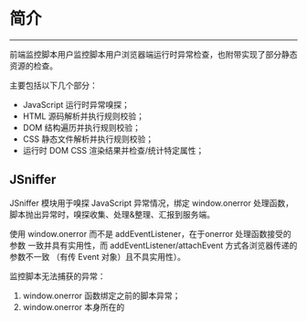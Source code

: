 
# 简介

----

前端监控脚本用户监控脚本用户浏览器端运行时异常检查，也附带实现了部分静态资源的检查。

主要包括以下几个部分：

* JavaScript 运行时异常嗅探；
* HTML 源码解析并执行规则校验；
* DOM 结构遍历并执行规则校验；
* CSS 静态文件解析并执行规则校验；
* 运行时 DOM CSS 渲染结果并检查/统计特定属性；

## JSniffer

JSniffer 模块用于嗅探 JavaScript 异常情况，绑定 window.onerror 处理函数，
脚本抛出异常时，嗅探收集、处理&整理、汇报到服务端。

使用 window.onerror 而不是 addEventListener，在于onerror 处理函数接受的参数
一致并具有实用性，而 addEventListener/attachEvent 方式各浏览器传递的参数不一致
（有传 Event 对象）且不具实用性）。

监控脚本无法捕获的异常：

1. window.onerror 函数绑定之前的脚本异常；
1. window.onerror 本身所在的 <script> 块有异常，导致绑定失败。

策略是：

1. 将 JavaScript异常监控脚本放置文档最前面（至少是其他 <script> 块之前）；
1. JavaScript 异常监控脚本独立在一个 <script> 块中（建议是外部脚本文件，亦可使用缓存）；

JavaScript 异常包括：

1. 通常意义上的脚本运行时异常；
1. 脚本（多出现于 JSON/JSONP 请求）加载失败。

JSON/JSONP 一般会带比较长的参数，每次请求都可能不一样，甚至为了避免缓存加上随机数，
这些参数数据在在错误文件地址中，基本是没有用处，可以删除，只保留地址部分。



## DOMLint

DOMLint 在 DOMReady （一段时间）之后，遍历整个 DOM 校验一遍规则，最终收集到的
异常信息汇报到服务端。

遍历的规则包括标签的非法嵌套，过期标签的使用，出现重复 ID 等规则，详细规则
请参考 [前端硬编码规则|TYCP:硬编码规范] 和 [HTML校验规则&错误编号|1.HTML校验规则&错误编号] 。


遍历 DOM 过程中，顺便收集文档中的 IMAGE，CSS，JAVASCRIPT，FLASH 的使用情况，
文档大小，加载时间等信息。

对于图片，CSS，JAVASCRIPT，FLASH，如果地址中带有参数（一般为避免缓存时使用，
例如验证码，自动时间戳等），这对于统计页面的图片使用情况是无益的，收集时可以
去除，便于统计。

风险&误差：

1. 浏览器兼容性问题，忽略某些检测造成的遗漏。
1. 客户端控件、插件修改DOM会影响到检测结果的正确性。

相比 HTMLint 的优势：

1. 可以检测 DOM 中使用的背景图资源信息。




## HTMLint

HTMLint 在 DOMReady （一段时间）之后，通过 AJAX 再请求一次当前页面，
取得 HTML 源码之后进行解析并校验规则，将收集到的异常信息汇报到服务端。

校验规则大致与 DOMLint 相同，另外还包括标签非法闭合等规则（DOM 中无法检测），
详细参考 [前端硬编码规则|TYCP:硬编码规范] 和 [HTML校验规则&错误编号|1.HTML校验规则&错误编号] 。

HTML Lint 时同样会收集文档中的 IMAGE, CSS, JAVASCRIPT, FLASH 的使用情况，文档大小，加载时间等信息。

通过 AJAX 请求获取 HTML 源码，可能带来的风险：

1. PV 倍增，服务器压力倍增（启用缓存可以在一定程度上避免）；
1. 技术上无法获取 POST 提交结果页的 HTML 源码；
1. 服务端设置的 TOKEN 导致重复请求异常，使获取的 HTML 源码和当前页面不一致；
1. 重复请求对业务可能的影响（改变数据）。

这种获取 HTML 源码的方式，仅适合使用 GET 访问，用于信息展示作用的页面。

相比 DOMLint 的优势：

1. 不受浏览器影响，也无兼容性问题需要针对某些浏览器不检测某些规则。
1. 可以检测标签未结束，同一标签中出现多个同名属性等语法错误问题。

| 检测内容                   | HTMLint | DOMLint |
|----------------------------|---------|---------|
| 标签未结束                 | √      | ×      |
| 标签未闭合                 | √      | ×      |
| 同名属性                   | √      | ×      |
| 文档大小                   | √      | ≈      |
| 标签的嵌套问题             | √      | ≈      |
| 特殊标签出现次数及嵌套问题 | √      | ≈      |
| 背景图                     | ×      | √      |
| 校验准确性                 | √      | ≈      |

HTMLint 的准确性受获取源码的影响；DOMLint 的准确性稍差，会受客户端脚本和用户插件的影响。






## CSSLint

废弃。


## CSSniffer

整合在 DOMLint 遍历 DOM 的过程中，检测文档中所有元素的背景图使用情况。

目前没有其他使用需求，但是可扩展完全。


## 数据传输

通过 new Image() 带上异常数据，往服务端发送 GET 请求。

在各浏览器和服务器中有最大 URL 长度限制：

* IE: 官方文档介绍的是 2083 字节，实际测试发送的图片地址长度最大可以 4095 字节，
  再长就会报“无效指针）的内部错误。
* 其他浏览器，官方介绍不详，各种非官方测试结果也不同，不过实际测试结果是，
  均超过 Apache 的默认最大受理长度。
* Apache: 官方文档介绍默认是 8190 字节，实际测试 magentmng 系统的结果是 8209 字节。

针对性处理，对于 IE，使用安全的官方长度（2083字节），其他浏览器使用 Apache
的最大受理长度（默认 8190 字节）。

对于超出的长度，分成片段数据多次发送。

对于 IE6 会 abort 掉 http 请求的 BUG，最终决定采用 队列+分时 的方案发送数据。

采用队列的另一个重要原因，是希望将一个袖珍的脚本异常嗅探脚本独立在页面顶部，
嗅探到脚本异常就 push 到队列中，当页底的发送数据的监控脚本准备好时，开始发送
队列中的数据。分时的串行发送数据，可以降低客户端和服务端的处理压力，同时避免
IE6 中的 BUG。

## See Also:

1. [丢弃图片的 HTTP 请求|http://blog.hotoo.me/abort-image-request.html]
1. [IE6下链接ONCLICK事件处理中的请求被ABORTED|http://www.xiahaixia.com/2010/11/19/ie6下链接onclick事件处理中的请求被aborted/]
1. [What does (Aborted) mean in HttpWatch?|http://www.cnblogs.com/zhyt1985/archive/2009/05/27/1490755.html]
    [来源|http://www.sanotes.net/html/y2008/165.html]
1. [http://blog.httpwatch.com/2007/11/20/error_internet_invalid_url-httpwatch/]
1. [HttpWatch工具简介及使用技巧|http://www.cnblogs.com/mayingbao/archive/2007/11/30/978530.html]


Abrot Image Test.

*为什么不是 script/link?*

使用 document.createElement("script") 创建元素并设置 src 属性，appendChild 到
DOM 中会去请求指定资源，可以到底向日志服务器发送数据的要求。


但是使用这种方式有一下几点弊端：

1. 创建脚本带来的危险性。
1. 会向 DOM 中附加元素，影响 DOMLint 校验。
1. 无法 abort，无论设置 `script = null;` `script.src="";` `script.src=null;`
    `script.removeAttribute("src");` `document.body.removeChild(script);` 都无法实现 abort.
1. 引入资源不触发 onload/onerror/onabort 事件，除非使用 jsonp 的方式，对元素本身无法得到回调。

## 展望

1. JavaScript 性能检测。
1. ActionScript 异常嗅探 & 性能检测。
